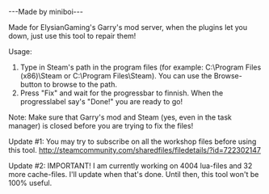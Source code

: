 ---Made by miniboi---

Made for ElysianGaming's Garry's mod server, when the plugins let you down, just use this tool to repair them!

Usage:
1. Type in Steam's path in the program files (for example: C:\Program Files (x86)\Steam or C:\Program Files\Steam). You can use the Browse-button to browse to the path.
2. Press "Fix" and wait for the progressbar to finnish. When the progresslabel say's "Done!" you are ready to go!

Note: Make sure that Garry's mod and Steam (yes, even in the task manager) is closed before you are trying to fix the files!

Update #1: You may try to subscribe on all the workshop files before using this tool.
http://steamcommunity.com/sharedfiles/filedetails/?id=722302147

Update #2: IMPORTANT! I am currently working on 4004 lua-files and 32 more cache-files. I'll update when that's done. Until then, this tool won't be 100% useful.
